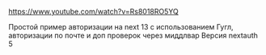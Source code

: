 https://www.youtube.com/watch?v=Rs8018RO5YQ

Простой пример авторизации на next 13 с использованием Гугл, авторизации по почте и доп проверок через миддлвар
Версия nextauth 5
